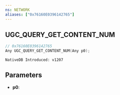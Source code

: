 ```yaml
---
ns: NETWORK
aliases: ["0x76160E0396142765"]
---
```

## UGC_QUERY_GET_CONTENT_NUM

```c
// 0x76160E0396142765
Any UGC_QUERY_GET_CONTENT_NUM(Any p0);
```

```
NativeDB Introduced: v1207
```

## Parameters
* **p0**:
